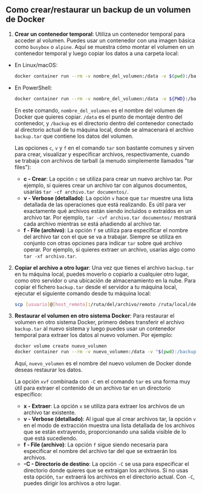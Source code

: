 ## Como crear/restaurar un backup de un volumen de Docker

1. **Crear un contenedor temporal**: Utiliza un contenedor temporal para acceder al volumen. Puedes usar un contenedor con una imagen básica como `busybox` o `alpine`. Aquí se muestra cómo montar el volumen en un contenedor temporal y luego copiar los datos a una carpeta local:
- En Linux/macOS:
   ```bash
   docker container run --rm -v nombre_del_volumen:/data -v $(pwd):/backup alpine tar cvf /backup/backup.tar /data
   ```
- En PowerShell:
   ```bash
   docker container run --rm -v nombre_del_volumen:/data -v ${PWD}:/backup alpine tar cvf /backup/backup.tar /data
   ```
   En este comando, `nombre_del_volumen` es el nombre del volumen de Docker que quieres copiar. `/data` es el punto de montaje dentro del contenedor, y `/backup` es el directorio dentro del contenedor conectado al directorio actual de tu máquina local, donde se almacenará el archivo `backup.tar` que contiene los datos del volumen.

   Las opciones `c`, `v` y `f` en el comando `tar` son bastante comunes y sirven para crear, visualizar y especificar archivos, respectivamente, cuando se trabaja con archivos de tarball (a menudo simplemente llamados "tar files"):

   * **c - Crear**: La opción `c` se utiliza para crear un nuevo archivo tar. Por ejemplo, si quieres crear un archivo tar con algunos documentos, usarías `tar -cf archivo.tar documentos/`.
   * **v - Verbose (detallado)**: La opción `v` hace que `tar` muestre una lista detallada de las operaciones que está realizando. Es útil para ver exactamente qué archivos están siendo incluidos o extraídos en un archivo tar. Por ejemplo, `tar -cvf archivo.tar documentos/` mostrará cada archivo mientras se está añadiendo al archivo tar.
   * **f - File (archivo)**: La opción `f` se utiliza para especificar el nombre del archivo tar con el que se va a trabajar. Siempre se utiliza en conjunto con otras opciones para indicar `tar` sobre qué archivo operar. Por ejemplo, si quieres extraer un archivo, usarías algo como `tar -xf archivo.tar`.

2. **Copiar el archivo a otro lugar**: Una vez que tienes el archivo `backup.tar` en tu máquina local, puedes moverlo o copiarlo a cualquier otro lugar, como otro servidor o una ubicación de almacenamiento en la nube. Para copiar el fichero `backup.tar` desde el servidor a tu máquina local, ejecutar el siguiente comando desde tu máquina local:
   ```bash
   scp [usuario]@[host_remoto]:/ruta/del/archivo/remoto /ruta/local/destino
   ```

3. **Restaurar el volumen en otro sistema Docker**: Para restaurar el volumen en otro sistema Docker, primero debes transferir el archivo `backup.tar` al nuevo sistema y luego puedes usar un contenedor temporal para extraer los datos al nuevo volumen. Por ejemplo:
   ```bash
   docker volume create nuevo_volumen
   docker container run --rm -v nuevo_volumen:/data -v "$(pwd):/backup" alpine tar xvf /backup/backup.tar -C /data/..
   ```
   Aquí, `nuevo_volumen` es el nombre del nuevo volumen de Docker donde deseas restaurar los datos.

   La opción `xvf` combinada con `-C` en el comando `tar` es una forma muy útil para extraer el contenido de un archivo tar en un directorio específico:
   * **x - Extraer**: La opción `x` se utiliza para extraer los archivos de un archivo tar existente.
   * **v - Verbose (detallado)**: Al igual que al crear archivos tar, la opción `v` en el modo de extracción muestra una lista detallada de los archivos que se están extrayendo, proporcionando una salida visible de lo que está sucediendo.
   * **f - File (archivo)**: La opción `f` sigue siendo necesaria para especificar el nombre del archivo tar del que se extraerán los archivos.
   * **-C - Directorio de destino**: La opción `-C` se usa para especificar el directorio donde quieres que se extraigan los archivos. Si no usas esta opción, `tar` extraerá los archivos en el directorio actual. Con `-C`, puedes dirigir los archivos a otro lugar.